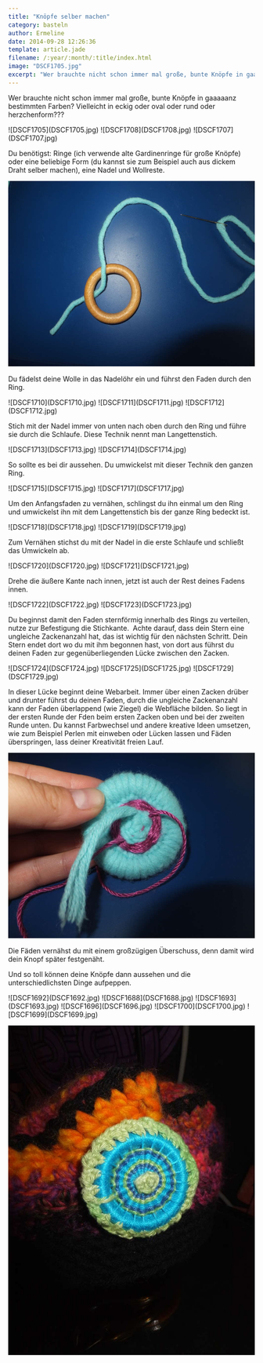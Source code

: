 ```yaml
---
title: "Knöpfe selber machen"
category: basteln
author: Ermeline
date: 2014-09-28 12:26:36
template: article.jade
filename: /:year/:month/:title/index.html
image: "DSCF1705.jpg"
excerpt: "Wer brauchte nicht schon immer mal große, bunte Knöpfe in gaaaaanz bestimmten Farben? Vielleicht in eckig oder oval oder rund oder herzchenform???"
---
```


Wer brauchte nicht schon immer mal große, bunte Knöpfe in gaaaaanz bestimmten Farben? Vielleicht in eckig oder oval oder rund oder herzchenform???


<div class="slideshow_landscape">
![DSCF1705](DSCF1705.jpg)
![DSCF1708](DSCF1708.jpg)
![DSCF1707](DSCF1707.jpg)
</div>

Du benötigst: Ringe (ich verwende alte Gardinenringe für große Knöpfe) oder eine beliebige Form (du kannst sie zum Beispiel auch aus dickem Draht selber machen), eine Nadel und Wollreste.


![DSCF1709](DSCF1709.jpg)

Du fädelst deine Wolle in das Nadelöhr ein und führst den Faden durch den Ring.


<div class="slideshow_landscape">
![DSCF1710](DSCF1710.jpg)
![DSCF1711](DSCF1711.jpg)
![DSCF1712](DSCF1712.jpg)
</div>

Stich mit der Nadel immer von unten nach oben durch den Ring und führe sie durch die Schlaufe. Diese Technik nennt man Langettenstich.


<div class="slideshow_landscape">
![DSCF1713](DSCF1713.jpg)
![DSCF1714](DSCF1714.jpg)
</div>

So sollte es bei dir aussehen. Du umwickelst mit dieser Technik den ganzen Ring.


<div class="slideshow_landscape">
![DSCF1715](DSCF1715.jpg)
![DSCF1717](DSCF1717.jpg)
</div>

Um den Anfangsfaden zu vernähen, schlingst du ihn einmal um den Ring und umwickelst ihn mit dem Langettenstich bis der ganze Ring bedeckt ist.


<div class="slideshow_landscape">
![DSCF1718](DSCF1718.jpg)
![DSCF1719](DSCF1719.jpg)
</div>

Zum Vernähen stichst du mit der Nadel in die erste Schlaufe und schließt das Umwickeln ab.


<div class="slideshow_landscape">
![DSCF1720](DSCF1720.jpg)
![DSCF1721](DSCF1721.jpg)
</div>

Drehe die äußere Kante nach innen, jetzt ist auch der Rest deines Fadens innen.


<div class="slideshow_landscape">
![DSCF1722](DSCF1722.jpg)
![DSCF1723](DSCF1723.jpg)
</div>

Du beginnst damit den Faden sternförmig innerhalb des Rings zu verteilen, nutze zur Befestigung die Stichkante.  Achte darauf, dass dein Stern eine ungleiche Zackenanzahl hat, das ist wichtig für den nächsten Schritt. Dein Stern endet dort wo du mit ihm begonnen hast, von dort aus führst du deinen Faden zur gegenüberliegenden Lücke zwischen den Zacken.


<div class="slideshow_landscape">
![DSCF1724](DSCF1724.jpg)
![DSCF1725](DSCF1725.jpg)
![DSCF1729](DSCF1729.jpg)
</div>

In dieser Lücke beginnt deine Webarbeit. Immer über einen Zacken drüber und drunter führst du deinen Faden, durch die ungleiche Zackenanzahl kann der Faden überlappend (wie Ziegel) die Webfläche bilden. So liegt in der ersten Runde der Fden beim ersten Zacken oben und bei der zweiten Runde unten. Du kannst Farbwechsel und andere kreative Ideen umsetzen, wie zum Beispiel Perlen mit einweben oder Lücken lassen und Fäden überspringen, lass deiner Kreativität freien Lauf.


![DSCF1730](DSCF1730.jpg)

Die Fäden vernähst du mit einem großzügigen Überschuss, denn damit wird dein Knopf später festgenäht.

Und so toll können deine Knöpfe dann aussehen und die unterschiedlichsten Dinge aufpeppen.

<div class="slideshow_landscape">
![DSCF1692](DSCF1692.jpg)
![DSCF1688](DSCF1688.jpg)
![DSCF1693](DSCF1693.jpg)
![DSCF1696](DSCF1696.jpg)
![DSCF1700](DSCF1700.jpg)
![DSCF1699](DSCF1699.jpg)
</div>

![DSCF1698](DSCF1698.jpg)
